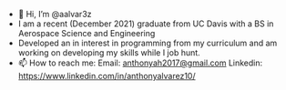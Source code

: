 - 👋 Hi, I’m @aalvar3z
- I am a recent (December 2021) graduate from UC Davis with a BS in Aerospace Science and Engineering
- Developed an in interest in programming from my curriculum and am working on developing my skills
while I job hunt.
- 📫 How to reach me:
Email: anthonyah2017@gmail.com
Linkedin: https://www.linkedin.com/in/anthonyalvarez10/
